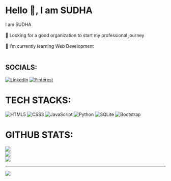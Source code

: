 # Hello 👋, I am SUDHA
I am SUDHA<br><br>👯  Looking for a good organization to start my professional journey<br><br>🌱 I’m currently learning Web Development<br><br>


## SOCIALS:
[![LinkedIn](https://img.shields.io/badge/LinkedIn-%230077B5.svg?logo=linkedin&logoColor=white)](https://linkedin.com/in/sudhanm) [![Pinterest](https://img.shields.io/badge/Pinterest-%23E60023.svg?logo=Pinterest&logoColor=white)](https://pinterest.com/iamsudhanm) 

# TECH STACKS:
![HTML5](https://img.shields.io/badge/html5-%23E34F26.svg?style=flat-square&logo=html5&logoColor=white) ![CSS3](https://img.shields.io/badge/css3-%231572B6.svg?style=flat-square&logo=css3&logoColor=white) ![JavaScript](https://img.shields.io/badge/javascript-%23323330.svg?style=flat-square&logo=javascript&logoColor=%23F7DF1E) ![Python](https://img.shields.io/badge/python-3670A0?style=flat-square&logo=python&logoColor=ffdd54) ![SQLite](https://img.shields.io/badge/sqlite-%2307405e.svg?style=flat-square&logo=sqlite&logoColor=white) ![Bootstrap](https://img.shields.io/badge/bootstrap-%238511FA.svg?style=flat-square&logo=bootstrap&logoColor=white)
# GITHUB STATS:
![](https://github-readme-stats.vercel.app/api?username=SUDHA-N-M&theme=dark&hide_border=true&include_all_commits=false&count_private=false)<br/>
![](https://github-readme-streak-stats.herokuapp.com/?user=SUDHA-N-M&theme=dark&hide_border=true)<br/>
![](https://github-readme-stats.vercel.app/api/top-langs/?username=SUDHA-N-M&theme=dark&hide_border=true&include_all_commits=false&count_private=false&layout=compact)

---
[![](https://visitcount.itsvg.in/api?id=SUDHA-N-M&icon=5&color=12)](https://visitcount.itsvg.in)

<!-- Proudly created with GPRM ( https://gprm.itsvg.in ) -->




